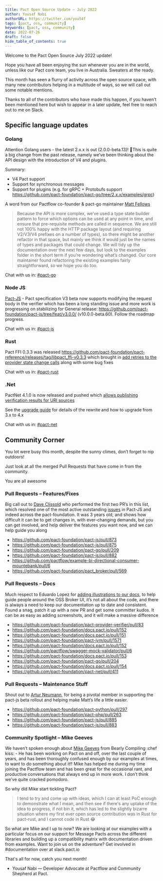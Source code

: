 ```yaml
---
title: Pact Open Source Update — July 2022
author: Yousaf Nabi
authorURL: https://twitter.com/you54f
tags: [pact, oss, community]
keywords: [pact, oss, community]
date: 2022-07-26
draft: false
hide_table_of_contents: true
---
```


Welcome to the Pact Open Source July 2022 update!

Hope you have all been enjoying the sun whenever you are in the world, unless like our Pact core team, you live in Australia. Sweaters at the ready.

This month has seen a flurry of activity across the open source space, with many new contributors helping in a multitude of ways, so we will call out some notable mentions.

‌Thanks to all of the contributors who have made this happen, if you haven’t been mentioned here but wish to appear in a later update, feel free to reach out to me on Slack.

## Specific language updates

### Golang

Attention Golang users - the latest 2.x.x is out (2.0.0-beta.13)! :rocket:This is quite a big change from the past release, namely we’ve been thinking about the API design with the introduction of V4 and plugins.

Summary:

- V4 Pact support
- Support for synchronous messages
- Support for plugins (e.g. for gRPC + Protobufs support https://github.com/pact-foundation/pact-go/tree/2.x.x/examples/grpc)

A word from our Pactflow co-founder & pact-go maintainer [Matt Fellows](https://github.com/mefellows)

> Because the API is more complex, we’ve used a type state builder pattern to force which options can be used at any point in time, and ensure that pre-requisite methods are called in sequence.
> We are still not 100% happy with the HTTP package layout (and requiring V2/V3/V4 prefixes on a number of types), so there might be another refactor in that space, but mainly we think it would just be the names of types and packages that could change.
> We will tidy up the documentation over the next few days, but look to the examples folder in the short term if you’re wondering what’s changed. Our core maintainer found refactoring the existing examples fairly straightforward, so we hope you do too.

Chat with us in: [#pact-go](https://pact-foundation.slack.com/archives/C9UTHTFFB)

### Node JS

[Pact-JS](https://github.com/pact-foundation/pact-js) - Pact specification V3 beta now supports modifying the request body in the verifier which has been a long standing issue and more work is progressing on stabilizing for General release: https://github.com/pact-foundation/pact-js/tree/feat/v3.0.0/ (v10.0.0-beta.60). Follow the roadmap progress.

Chat with us in: [#pact-js](https://pact-foundation.slack.com/archives/C9VBGLUM9)

### Rust

Pact FFI 0.3.3 was released https://github.com/pact-foundation/pact-reference/releases/tag/libpact_ffi-v0.3.3 which brought in [add retries to the provider state change calls](https://github.com/pact-foundation/pact-reference/commit/18118e8280bd1da2d89d0e366d81c6a4628c4911) along with some bug fixes

Chat with us in: [#pact-rust](https://pact-foundation.slack.com/archives/CA2S7E6KC)

### .Net

PactNet 4.1.0 is now released and pushed which [allows publishing verification results for URI sources](https://github.com/pact-foundation/pact-js/pull/875)

See the [upgrade guide](https://github.com/pact-foundation/pact-net/blob/4.0.0/docs/upgrading-to-4.md) for details of the rewrite and how to upgrade from 3.x to 4.x

Chat with us in: [#pact-net](https://pact-foundation.slack.com/archives/C9UTHV2AD)

## Community Corner

You lot were busy this month, despite the sunny climes, don’t forget to nip outdoors!

Just look at all the merged Pull Requests that have come in from the community.

You are all awesome

### Pull Requests – Features/Fixes

Big call out to [Dave Clissold](https://github.com/DaveClissold) who performed the first two PR’s in this list, which resolved one of the most active outstanding [issues](https://github.com/pact-foundation/pact-js/issues/304) in Pact-JS and indeed across the pact-foundation. It was 3 years old, and shows how difficult it can be to get changes in, with ever-changing demands, but you can get involved, and help deliver the features you want now, and we can help guide you along

- https://github.com/pact-foundation/pact-js/pull/873
- https://github.com/pact-foundation/pact-js/pull/875
- https://github.com/pact-foundation/pact-go/pull/209
- https://github.com/pact-foundation/pact-js/pull/882
- https://github.com/pactflow/example-bi-directional-consumer-mountebank/pull/6
- https://github.com/pact-foundation/pact_broker/pull/569

### Pull Requests – Docs

Much respect to Eduardo Lopez for [adding illustrations to our docs](https://github.com/pact-foundation/docs.pact.io/pull/152), to help guide people around the OSS Broker UI, it’s not all about the code, and there is always a need to keep our documentation up to date and consistent. Found a snag, patch it up with a new PR and get some committer kudos. It can be as easy as adding screenshots, and it will make a massive difference

- https://github.com/pact-foundation/pact-provider-verifier/pull/83
- https://github.com/pact-foundation/docs.pact.io/pull/152
- https://github.com/pact-foundation/docs.pact.io/pull/151
- https://github.com/pact-foundation/pact-jvm/pull/1571
- https://github.com/pact-foundation/docs.pact.io/pull/152
- https://github.com/pactflow/swagger-mock-validator/pull/6
- https://github.com/pact-foundation/docs.pact.io/pull/153
- https://github.com/pact-foundation/pact-go/pull/204
- https://github.com/pact-foundation/docs.pact.io/pull/154
- https://github.com/pact-foundation/pact-net/pull/411

### Pull Requests – Maintenance Stuff

Shout out to [Artur Neumann](https://github.com/individual-it), for being a pivotal member in supporting the pact-js beta rollout and helping make Matt’s life a little easier.

- https://github.com/pact-foundation/pact-python/pull/297
- https://github.com/pact-foundation/pact-php/pull/263
- https://github.com/pact-foundation/pact-js/pull/885
- https://github.com/pact-foundation/pact-js/pull/883

### Community Spotlight – Mike Geeves

We haven’t spoken enough about [Mike Geeves](https://github.com/mikegeeves) from Bearly Compiling :chef kiss: - He has been working on Pact on and off, over the last couple of years, and has been thoroughly confused enough by our examples at times, to want to do something about it!! Mike has helped me during my time joining the Pactflow team and has been great for the occasional rant, and productive conversations that always end up in more work. I don’t think we’ve quite cracked pomodoro.

So why did Mike start tickling Pact?

> I tend to try and come up with ideas, which I can at least PoC enough to demonstrate what I mean, and then see if there's any uptake of the idea to progress, if not bin it, which has led to the slightly bizarre situation where my first ever open source contribution was in Rust for pact-rust, and I cannot code in Rust :joy:

So what are Mike and I up to now? We are looking at our examples with a particular focus on our support for Message Pacts across the different libraries and building up a compatibility matrix with documentation driven from examples. Want to join us on the adventure? Get involved in #documentation over at slack.pact.io

That's all for now, catch you next month!

- Yousaf Nabi — Developer Advocate at Pactflow and Community Shepherd at Pact.
